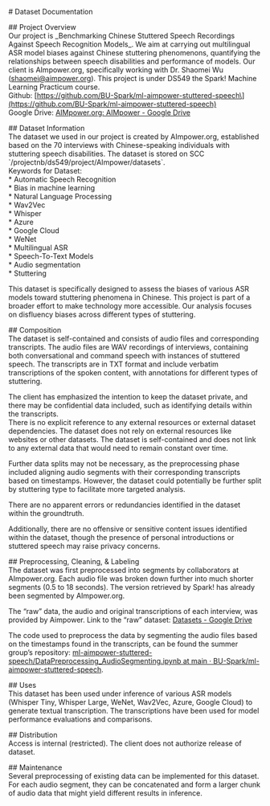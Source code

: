 \# Dataset Documentation

\#\# Project Overview  
Our project is \_Benchmarking Chinese Stuttered Speech Recordings Against Speech Recognition Models\_. We aim at carrying out multilingual ASR model biases against Chinese stuttering phenomenons, quantifying the relationships between speech disabilities and performance of models. Our client is AImpower.org, specifically working with Dr. Shaomei Wu (shaomei@aimpower.org). This project is under DS549 the Spark\! Machine Learning Practicum course.  
Github: \[https://github.com/BU-Spark/ml-aimpower-stuttered-speech\](https://github.com/BU-Spark/ml-aimpower-stuttered-speech)  
Google Drive: [AIMpower.org: AIMpower \- Google Drive](https://drive.google.com/drive/folders/1WN3abR5_gX2T0AP70qtJ6SvkJcsICHt8)

\#\# Dataset Information  
The dataset we used in our project is created by AImpower.org, established based on the 70 interviews with Chinese-speaking individuals with stuttering speech disabilities. The dataset is stored on SCC \`/projectnb/ds549/project/AImpower/datasets\`.   
Keywords for Dataset:  
\* Automatic Speech Recognition  
\* Bias in machine learning  
\* Natural Language Processing  
\* Wav2Vec  
\* Whisper  
\* Azure  
\* Google Cloud  
\* WeNet  
\* Multilingual ASR  
\* Speech-To-Text Models  
\* Audio segmentation  
\* Stuttering 

This dataset is specifically designed to assess the biases of various ASR models toward stuttering phenomena in Chinese. This project is part of a broader effort to make technology more accessible. Our analysis focuses on disfluency biases across different types of stuttering.

\#\# Composition  
The dataset is self-contained and consists of audio files and corresponding transcripts. The audio files are WAV recordings of interviews, containing both conversational and command speech with instances of stuttered speech. The transcripts are in TXT format and include verbatim transcriptions of the spoken content, with annotations for different types of stuttering. 

The client has emphasized the intention to keep the dataset private, and there may be confidential data included, such as identifying details within the transcripts.   
There is no explicit reference to any external resources or external dataset dependencies. The dataset does not rely on external resources like websites or other datasets. The dataset is self-contained and does not link to any external data that would need to remain constant over time.

Further data splits may not be necessary, as the preprocessing phase included aligning audio segments with their corresponding transcripts based on timestamps. However, the dataset could potentially be further split by stuttering type to facilitate more targeted analysis.

There are no apparent errors or redundancies identified in the dataset within the groundtruth.

Additionally, there are no offensive or sensitive content issues identified within the dataset, though the presence of personal introductions or stuttered speech may raise privacy concerns.

\#\# Preprocessing, Cleaning, & Labeling  
The dataset was first preprocessed into segments by collaborators at AImpower.org. Each audio file was broken down further into much shorter segments (0.5 to 18 seconds). The version retrieved by Spark\! has already been segmented by AImpower.org. 

The “raw” data, the audio and original transcriptions of each interview, was provided by Aimpower. Link to the “raw” dataset: [Datasets \- Google Drive](https://drive.google.com/drive/folders/1QVXbks0MO7lEDnM43ZGQHOXHewbdHaIc)

The code used to preprocess the data by segmenting the audio files based on the timestamps found in the transcripts, can be found the summer group’s repository: [ml-aimpower-stuttered-speech/DataPreprocessing\_AudioSegmenting.ipynb at main · BU-Spark/ml-aimpower-stuttered-speech](https://github.com/BU-Spark/ml-aimpower-stuttered-speech/blob/main/DataPreprocessing_AudioSegmenting.ipynb).

\#\# Uses  
This dataset has been used under inference of various ASR models (Whisper Tiny, Whisper Large, WeNet, Wav2Vec, Azure, Google Cloud) to generate textual transcription. The transcriptions have been used for model performance evaluations and comparisons. 

\#\# Distribution  
Access is internal (restricted). The client does not authorize release of dataset. 

\#\# Maintenance  
Several preprocessing of existing data can be implemented for this dataset. For each audio segment, they can be concatenated and form a larger chunk of audio data that might yield different results in inference.   
